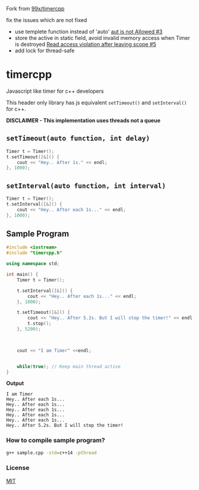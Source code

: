 Fork from [99x/timercpp](https://github.com/99x/timercpp)


fix the issues which are not fixed

* use templete function instead of 'auto' [aut is not Allowed #3](https://github.com/99x/timercpp/issues/3)
* store the active in static field, avoid invalid memory access when Timer is destroyed [Read access violation after leaving scope #5](https://github.com/99x/timercpp/issues/5)
* add lock for thread-safe



# timercpp
Javascript like timer for c++ developers

This header only library has js equivalent `setTimeout()` and `setInterval()` for c++.

**DISCLAIMER - This implementation uses threads not a queue**

## `setTimeout(auto function, int delay)`

```c++
Timer t = Timer();
t.setTimeout([&]() {
    cout << "Hey.. After 1s." << endl;
}, 1000); 
```

## `setInterval(auto function, int interval)`

```c++
Timer t = Timer();
t.setInterval([&]() {
    cout << "Hey.. After each 1s..." << endl;
}, 1000); 
```

## Sample Program

```c++
#include <iostream>
#include "timercpp.h"

using namespace std;

int main() {
    Timer t = Timer();

    t.setInterval([&]() {
        cout << "Hey.. After each 1s..." << endl;
    }, 1000); 

    t.setTimeout([&]() {
        cout << "Hey.. After 5.2s. But I will stop the timer!" << endl;
        t.stop();
    }, 5200); 

    

    cout << "I am Timer" <<endl;


    while(true); // Keep main thread active
}
```

**Output**

```
I am Timer
Hey.. After each 1s...
Hey.. After each 1s...
Hey.. After each 1s...
Hey.. After each 1s...
Hey.. After each 1s...
Hey.. After 5.2s. But I will stop the timer!
```

### How to compile sample program?

```bash
g++ sample.cpp -std=c++14 -pthread
```

### License

[MIT](https://github.com/shalithasuranga/timercpp/edit/master/LICENSE)
